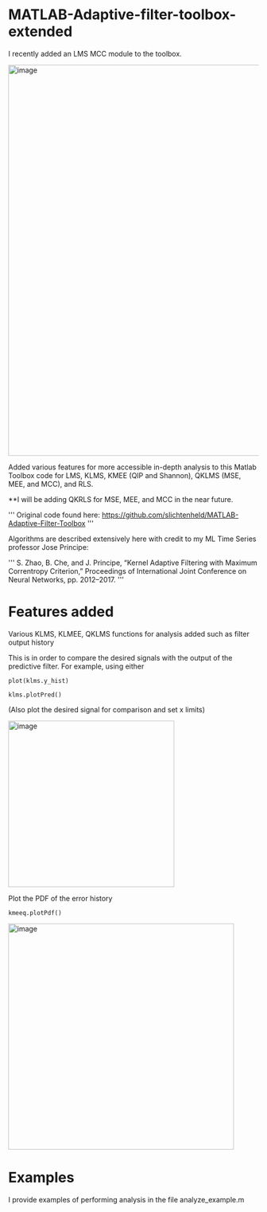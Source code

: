 # MATLAB-Adaptive-filter-toolbox-extended

I recently added an LMS MCC module to the toolbox.


<img width="785" alt="image" src="https://user-images.githubusercontent.com/89211293/164516608-16197db6-e9d1-4f04-80f9-131c1de30599.png">




Added various features for more accessible in-depth analysis to this Matlab Toolbox code for LMS, KLMS, KMEE (QIP and Shannon), QKLMS (MSE, MEE, and MCC), and RLS. 

**I will be adding QKRLS for MSE, MEE, and MCC in the near future.

'''
Original code found here: https://github.com/slichtenheld/MATLAB-Adaptive-Filter-Toolbox
'''

Algorithms are described extensively here with credit to my ML Time Series professor Jose Principe:

'''
S. Zhao, B. Che, and J. Principe, “Kernel Adaptive Filtering with Maximum Correntropy Criterion,” Proceedings of International Joint Conference on Neural Networks, pp. 2012–2017.
'''

# Features added

Various KLMS, KLMEE, QKLMS functions for analysis added such as filter output history

This is in order to compare the desired signals with the output of the predictive filter.
For example, using either

```
plot(klms.y_hist)
```

```
klms.plotPred()
```

(Also plot the desired signal for comparison and set x limits)


<img width="334" alt="image" src="https://user-images.githubusercontent.com/89211293/163630640-b6e4dd80-12be-4fe0-8568-b25f0ebce267.png">



Plot the PDF of the error history

```
kmeeq.plotPdf()
```


<img width="454" alt="image" src="https://user-images.githubusercontent.com/89211293/163632353-0723ec3c-662d-45e1-9a8b-82ba3a3115c9.png">


# Examples

I provide examples of performing analysis in the file analyze_example.m


